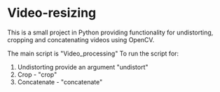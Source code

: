 # Video-resizing
This is a small project in Python providing functionality for undistorting, cropping and concatenating videos using OpenCV.

The main script is "Video_processing"
To run the script for:
1. Undistorting provide an argument "undistort"
2. Crop - "crop"
3. Concatenate - "concatenate"
